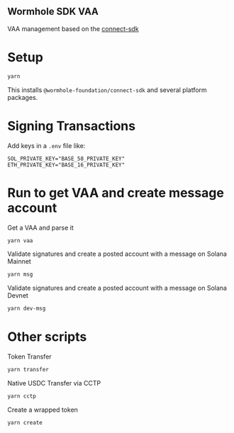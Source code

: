 Wormhole SDK VAA
-------

VAA management based on the [connect-sdk](https://github.com/wormhole-foundation/connect-sdk)

# Setup

```sh
yarn
```

This installs `@wormhole-foundation/connect-sdk` and several platform packages.

# Signing Transactions

Add keys in a `.env` file like:

```
SOL_PRIVATE_KEY="BASE_58_PRIVATE_KEY"
ETH_PRIVATE_KEY="BASE_16_PRIVATE_KEY"
```

# Run to get VAA and create message account

Get a VAA and parse it
```sh
yarn vaa
```

Validate signatures and create a posted account with a message on Solana Mainnet
```sh
yarn msg
```

Validate signatures and create a posted account with a message on Solana Devnet
```sh
yarn dev-msg
```


# Other scripts

Token Transfer

```sh
yarn transfer
```

Native USDC Transfer via CCTP

```sh
yarn cctp
```

Create a wrapped token

```sh
yarn create
```

